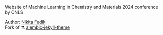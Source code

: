 Website of Machine Learning in Chemistry and Materials 2024 conference by CNLS    

Author: [Nikita Fedik](https://nikitafedik.github.io/)     
Fork of ⚗ [alembic-jekyll-theme](https://github.com/daviddarnes/alembic)     
